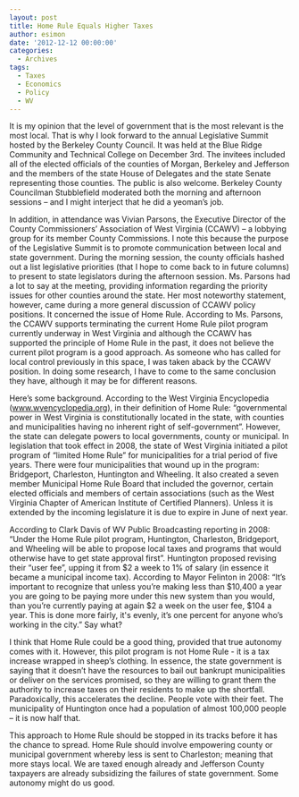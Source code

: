 ```yaml
---
layout: post
title: Home Rule Equals Higher Taxes
author: esimon
date: '2012-12-12 00:00:00'
categories:
  - Archives
tags:
  - Taxes
  - Economics
  - Policy
  - WV
---
```

It is my opinion that the level of government that is the most relevant is the most local.  That is why I look forward to the annual Legislative Summit hosted by the Berkeley County Council.   It was held at the Blue Ridge Community and Technical College on December 3rd.  The invitees included all of the elected officials of the counties of Morgan, Berkeley and Jefferson and the members of the state House of Delegates and the state Senate representing those counties.    The public is also welcome.   Berkeley County Councilman Stubblefield moderated both the morning and afternoon sessions – and I might interject that he did a yeoman’s job.  

In addition, in attendance was Vivian Parsons, the Executive Director of the County Commissioners’ Association of West Virginia (CCAWV) – a lobbying group for its member County Commissions. I note this because the purpose of the Legislative Summit is to promote communication between local and state government.   During the morning session, the county officials hashed out a list legislative priorities (that I hope to come back to in future columns) to present to state legislators during the afternoon session.  Ms. Parsons had a lot to say at the meeting, providing information regarding the priority issues for other counties around the state.  Her most noteworthy statement, however, came during a more general discussion of CCAWV policy positions. It concerned the issue of Home Rule.  According to Ms. Parsons, the CCAWV supports terminating the current Home Rule pilot program currently underway in West Virginia and although the CCAWV has supported the principle of Home Rule in the past, it does not believe the current pilot program is a good approach.  As someone who has called for local control previously in this space, I was taken aback by the CCAWV position.  In doing some research, I have to come to the same conclusion they have, although it may be for different reasons.  

Here’s some background.  According to the West Virginia Encyclopedia (www.wvencyclopedia.org), in their definition of Home Rule: “governmental power in West Virginia is constitutionally located in the state, with counties and municipalities having no inherent right of self-government”.   However, the state can delegate powers to local governments, county or municipal.  In legislation that took effect in 2008, the state of West Virginia initiated a pilot program of “limited Home Rule” for municipalities for a trial period of five years.  There were four municipalities that wound up in the program: Bridgeport, Charleston, Huntington and Wheeling.  It also created a seven member Municipal Home Rule Board that included the governor, certain elected officials and members of certain associations (such as the West Virginia Chapter of American Institute of Certified Planners).  Unless it is extended by the incoming legislature it is due to expire in June of next year. 

According to Clark Davis of WV Public Broadcasting reporting in 2008:  “Under the Home Rule pilot program, Huntington, Charleston, Bridgeport, and Wheeling will be able to propose local taxes and programs that would otherwise have to get state approval first”.  Huntington proposed revising their “user fee”, upping it from $2 a week to 1% of salary (in essence it became a municipal income tax).  According to Mayor Felinton in 2008: “It’s important to recognize that unless you’re making less than $10,400 a year you are going to be paying more under this new system than you would, than you’re currently paying at again $2 a week on the user fee, $104 a year. This is done more fairly, it's evenly, it’s one percent for anyone who’s working in the city.”  Say what?

I think that Home Rule could be a good thing, provided that true autonomy comes with it.  However, this pilot program is not Home Rule - it is a tax increase wrapped in sheep’s clothing.  In essence, the state government is saying that it doesn’t have the resources to bail out bankrupt municipalities or deliver on the services promised, so they are willing to grant them the authority to increase taxes on their residents to make up the shortfall.  Paradoxically, this accelerates the decline.  People vote with their feet.   The municipality of Huntington once had a population of almost 100,000 people – it is now half that.  

This approach to Home Rule should be stopped in its tracks before it has the chance to spread.  Home Rule should involve empowering county or municipal government whereby less is sent to Charleston; meaning that more stays local.  We are taxed enough already and Jefferson County taxpayers are already subsidizing the failures of state government.   Some autonomy might do us good.  
